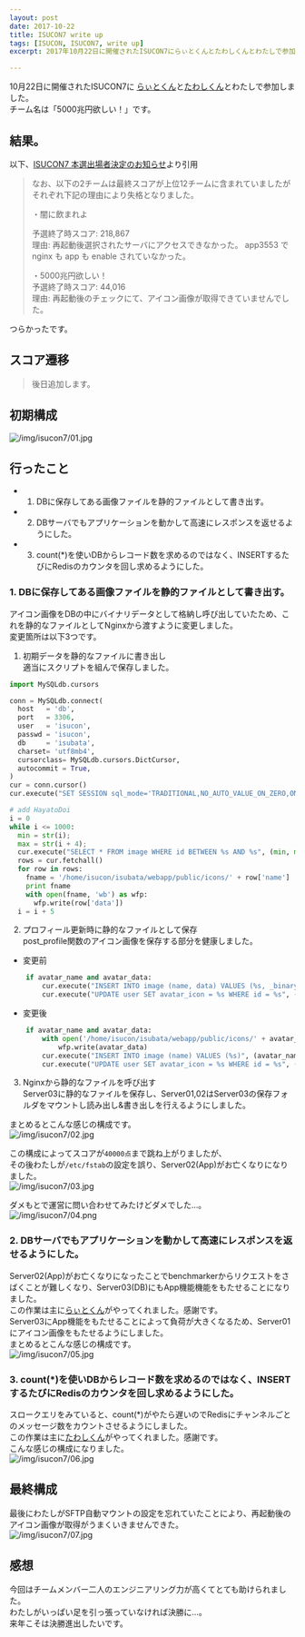 ```yaml
---
layout: post
date: 2017-10-22
title: ISUCON7 write up
tags: [ISUCON, ISUCON7, write up]
excerpt: 2017年10月22日に開催されたISUCON7にらぃとくんとたわしくんとわたしで参加しました。チーム名は「5000兆円欲しい！」です。

---
```


10月22日に開催されたISUCON7に [らぃとくん](https://twitter.com/lightnet328)と[たわしくん](https://twitter.com/nCk_cv)とわたしで参加しました。  
チーム名は「5000兆円欲しい！」です。

## 結果。

以下、[ISUCON7 本選出場者決定のお知らせ](http://isucon.net/archives/50956331.html)より引用  

> なお、以下の2チームは最終スコアが上位12チームに含まれていましたがそれぞれ下記の理由により失格となりました。  
> 
> ・闇に飲まれよ  
> 
> 予選終了時スコア: 218,867  
> 理由: 再起動後選択されたサーバにアクセスできなかった。 app3553 で nginx も app も enable されていなかった。  
> 
> ・5000兆円欲しい！  
> 予選終了時スコア: 44,016  
> 理由: 再起動後のチェックにて、アイコン画像が取得できていませんでした。  

つらかったです。

## スコア遷移

> 後日追加します。

## 初期構成
![/img/isucon7/01.jpg](/img/isucon7/01.jpg)

## 行ったこと
- 1. DBに保存してある画像ファイルを静的ファイルとして書き出す。
- 2. DBサーバでもアプリケーションを動かして高速にレスポンスを返せるようにした。
- 3. count(*)を使いDBからレコード数を求めるのではなく、INSERTするたびにRedisのカウンタを回し求めるようにした。

### 1. DBに保存してある画像ファイルを静的ファイルとして書き出す。
アイコン画像をDBの中にバイナリデータとして格納し呼び出していたため、これを静的なファイルとしてNginxから渡すように変更しました。  
変更箇所は以下3つです。  
1. 初期データを静的なファイルに書き出し  
適当にスクリプトを組んで保存しました。  
  ```python
  import MySQLdb.cursors

  conn = MySQLdb.connect(
    host   = 'db',
    port   = 3306,
    user   = 'isucon',
    passwd = 'isucon',
    db     = 'isubata',
    charset= 'utf8mb4',
    cursorclass= MySQLdb.cursors.DictCursor,
    autocommit = True,
  )
  cur = conn.cursor()
  cur.execute("SET SESSION sql_mode='TRADITIONAL,NO_AUTO_VALUE_ON_ZERO,ONLY_FULL_GROUP_BY'")

  # add HayatoDoi
  i = 0
  while i <= 1000:
    min = str(i);
    max = str(i + 4);
    cur.execute("SELECT * FROM image WHERE id BETWEEN %s AND %s", (min, max,))
    rows = cur.fetchall()
    for row in rows:
      fname = '/home/isucon/isubata/webapp/public/icons/' + row['name']
      print fname
      with open(fname, 'wb') as wfp:
        wfp.write(row['data'])
    i = i + 5
  ```

2. プロフィール更新時に静的なファイルとして保存  
post_profile関数のアイコン画像を保存する部分を健康しました。  

  - 変更前
  ```python
      if avatar_name and avatar_data:
          cur.execute("INSERT INTO image (name, data) VALUES (%s, _binary %s)", (avatar_name, avatar_data))
          cur.execute("UPDATE user SET avatar_icon = %s WHERE id = %s", (avatar_name, user_id))
  ```

  - 変更後
  ```python
      if avatar_name and avatar_data:
          with open('/home/isucon/isubata/webapp/public/icons/' + avatar_name, 'wb') as wfp:
              wfp.write(avatar_data)
          cur.execute("INSERT INTO image (name) VALUES (%s)", (avatar_name,))
          cur.execute("UPDATE user SET avatar_icon = %s WHERE id = %s", (avatar_name, user_id))
  ```

3. Nginxから静的なファイルを呼び出す  
Server03に静的なファイルを保存し、Server01,02はServer03の保存フォルダをマウントし読み出し&書き出しを行えるようにしました。  
  
まとめるとこんな感じの構成です。  
![/img/isucon7/02.jpg](/img/isucon7/02.jpg)  
  
この構成によってスコアが`40000点`まで跳ね上がりましたが、  
その後わたしが`/etc/fstab`の設定を誤り、Server02(App)がお亡くなりになりました。  
![/img/isucon7/03.jpg](/img/isucon7/03.jpg)  
  
ダメもとで運営に問い合わせてみたけどダメでした…。  
![/img/isucon7/04.png](/img/isucon7/04.png)  

### 2. DBサーバでもアプリケーションを動かして高速にレスポンスを返せるようにした。
Server02(App)がお亡くなりになったことでbenchmarkerからリクエストをさばくことが難しくなり、Server03(DB)にもApp機能機能をもたせることになりました。  
この作業は主に[らぃとくん](https://twitter.com/lightnet328)がやってくれました。感謝です。  
Server03にApp機能をもたせることによって負荷が大きくなるため、Server01にアイコン画像をもたせるようにしました。  
まとめるとこんな感じの構成です。  
![/img/isucon7/05.jpg](/img/isucon7/05.jpg)  

### 3. count(*)を使いDBからレコード数を求めるのではなく、INSERTするたびにRedisのカウンタを回し求めるようにした。
スロークエリをみていると、count(*)がやたら遅いのでRedisにチャンネルごとのメッセージ数をカウントさせるようにしました。  
この作業は主に[たわしくん](https://twitter.com/nCk_cv)がやってくれました。感謝です。  
こんな感じの構成になりました。  
![/img/isucon7/06.jpg](/img/isucon7/06.jpg)  

## 最終構成
最後にわたしがSFTP自動マウントの設定を忘れていたことにより、再起動後のアイコン画像が取得がうまくいきませんできた。  
![/img/isucon7/07.jpg](/img/isucon7/07.jpg)  

## 感想
今回はチームメンバー二人のエンジニアリング力が高くてとても助けられました。  
わたしがいっぱい足を引っ張っていなければ決勝に…。  
来年こそは決勝進出したいです。  

